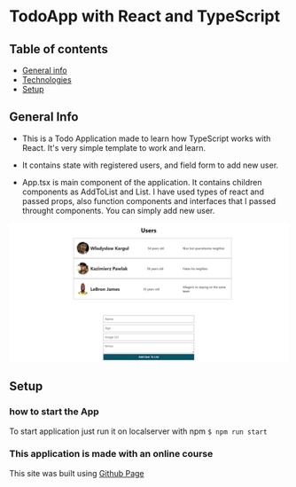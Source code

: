 # TodoApp with React and TypeScript

## Table of contents
* [General info](#general-info)
* [Technologies](#technologies)
* [Setup](#setup)

## General Info
- This is a Todo Application made to learn how TypeScript works 
with React. It's very simple template to work and learn.

- It contains state with registered users, and field form to add new user.

- App.tsx is main component of the application. It contains children components as AddToList and List.
I have used types of react and passed props, also function components and interfaces that I passed throught components. You can simply add new user.

![preview](./src/page-img.jpg)

## Setup
### how to start the App
To start application just run it on localserver with npm `$ npm run start`


### This application is made with an online course
This site was built using [Github Page](https://github.com/harblaith7/React-With-TypeScript-Crash-Course.git)

